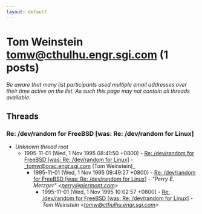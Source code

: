 ```yaml
---
layout: default
---
```


# Tom Weinstein <tomw@cthulhu.engr.sgi.com> (1 posts)

_Be aware that many list participants used multiple email addresses over their time active on the list. As such this page may not contain all threads available._

## Threads

### Re: /dev/random for FreeBSD [was: Re: /dev/random for Linux]
+ _Unknown thread root_
  + 1995-11-01 (Wed, 1 Nov 1995 08:41:50 +0800) - [Re: /dev/random for FreeBSD [was: Re: /dev/random for Linux]](/archive/1995/11/e4c6db642f0ef423322fe1be0a699ac43ea56ca8a9125f0c72e2afd5064abf29) - _tomw@orac.engr.sgi.com (Tom Weinstein)_
    + 1995-11-01 (Wed, 1 Nov 1995 09:49:27 +0800) - [Re: /dev/random for FreeBSD [was: Re: /dev/random for Linux]](/archive/1995/11/5d1d7b0375edd9786d9aa006533035065ae2df136dda6318cffa4972afc8906e) - _"Perry E. Metzger" \<perry@piermont.com\>_
      + 1995-11-01 (Wed, 1 Nov 1995 10:02:57 +0800) - [Re: /dev/random for FreeBSD [was: Re: /dev/random for Linux]](/archive/1995/11/0960fab4ee733b8709b5cdf84939b46a1dd0b7b4f67d52495525c03f8f4507a3) - _Tom Weinstein \<tomw@cthulhu.engr.sgi.com\>_


